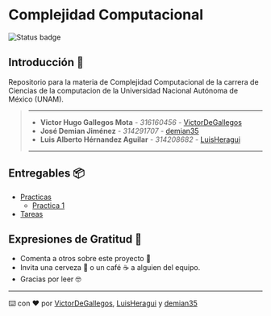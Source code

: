 # Complejidad Computacional 
![Status badge](https://img.shields.io/badge/status-en%20progreso-yellow?style=for-the-badge)

## Introducción 🏁

Repositorio para la materia de Complejidad Computacional de la carrera de Ciencias de la computacion de la Universidad Nacional Autónoma de México (UNAM).

> ---
>
> * **Victor Hugo Gallegos Mota** - *316160456* - [VictorDeGallegos](https://github.com/VictorDeGallegos)
> * **José Demian Jiménez** - *314291707* - [demian35](https://github.com/demian35)
> * **Luis Alberto Hérnandez Aguilar** - *314208682* - [LuisHeragui](https://github.com/LuisHeragui)
>
>
>
> ---

## Entregables 📦
* [Practicas]()
  * [Practica 1](https://github.com/VictorDeGallegos/Complejidad-Computacional/tree/main/practicas/Practica1)
* [Tareas]()

## Expresiones de Gratitud 🎁

* Comenta a otros sobre este proyecto 📢
* Invita una cerveza 🍺 o un café ☕ a alguien del equipo.
* Gracias por leer 🤓

---
⌨️ con ❤️ por  [VictorDeGallegos](https://github.com/VictorDeGallegos), [LuisHeragui](https://github.com/LuisHeragui) y [demian35](https://github.com/demian35) 

